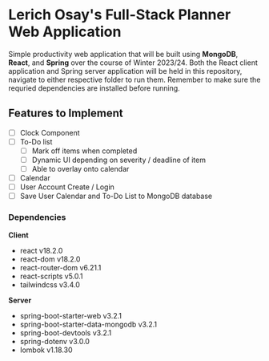 # Lerich Osay's Full-Stack Planner Web Application

Simple productivity web application that will be built using **MongoDB**, **React**, and **Spring** over the course of Winter 2023/24. Both the React client application and Spring server application will be held in this repository, navigate to either respective folder to run them. Remember to make sure the requried dependencies are installed before running.

## Features to Implement

* [ ] Clock Component
* [ ] To-Do list
  * [ ] Mark off items when completed
  * [ ] Dynamic UI depending on severity / deadline of item
  * [ ] Able to overlay onto calendar
* [ ] Calendar
* [ ] User Account Create / Login
* [ ] Save User Calendar and To-Do List to MongoDB database

### Dependencies

**Client**
* react v18.2.0
* react-dom v18.2.0
* react-router-dom v6.21.1
* react-scripts v5.0.1
* tailwindcss v3.4.0

**Server**
* spring-boot-starter-web v3.2.1
* spring-boot-starter-data-mongodb v3.2.1
* spring-boot-devtools v3.2.1
* spring-dotenv v3.0.0
* lombok v1.18.30